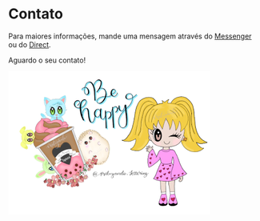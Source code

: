 # Contato

Para maiores informações, mande uma mensagem através do [Messenger](https://www.facebook.com/maluzeando.rotinas.9/) ou do [Direct](https://www.instagram.com/maluzeando.lettering).

Aguardo o seu contato!

![Be happy!](/images/be_happy.png)
